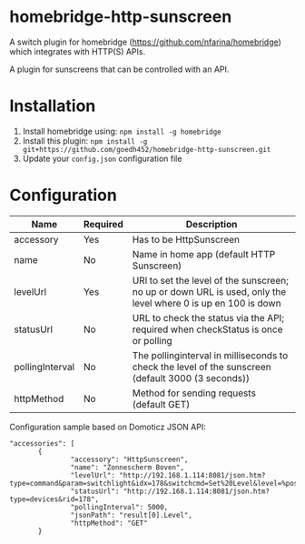 # homebridge-http-sunscreen
A switch plugin for homebridge (https://github.com/nfarina/homebridge) which integrates with HTTP(S) APIs.

A plugin for sunscreens that can be controlled with an API.


# Installation

1. Install homebridge using: `npm install -g homebridge`
2. Install this plugin: `npm install -g git+https://github.com/goedh452/homebridge-http-sunscreen.git`
3. Update your `config.json` configuration file

# Configuration

Name             | Required    | Description
---------------- | ----------- | --------------------------------------------
accessory        | Yes         | Has to be HttpSunscreen
name             | No          | Name in home app (default HTTP Sunscreen)
levelUrl         | Yes         | URl to set the level of the sunscreen; no up or down URL is used, only the level where 0 is up en 100 is down
statusUrl        | No          | URL to check the status via the API; required when checkStatus is once or polling
pollingInterval  | No          | The pollinginterval in milliseconds to check the level of the sunscreen (default 3000 (3 seconds))
httpMethod       | No          | Method for sending requests (default GET)


Configuration sample based on Domoticz JSON API:

 ``` 
"accessories": [ 
        {
                "accessory": "HttpSunscreen",
                "name": "Zonnescherm Boven",
                "levelUrl": "http://192.168.1.114:8081/json.htm?type=command&param=switchlight&idx=178&switchcmd=Set%20Level&level=%position%",
                "statusUrl": "http://192.168.1.114:8081/json.htm?type=devices&rid=178",
                "pollingInterval": 5000,
                "jsonPath": "result[0].Level",
                "httpMethod": "GET"
        }
```    
